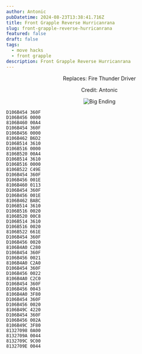 ```yaml
---
author: Antonic
pubDatetime: 2024-08-23T13:38:41.716Z
title: Front Grapple Reverse Hurricanrana
slug: front-grapple-reverse-hurricanrana
featured: false
draft: false
tags:
  - move hacks
  - front grapple
description: Front Grapple Reverse Hurricanrana
---
```

<center>
Replaces: Fire Thunder Driver <p>
Credit: Antonic

![Big Ending](/assets/images/gifs/front-grapple-reverse-hurracanrana.gif)
</center>

```text
D106B454 360F
D106B456 0000
8106B460 00A4
D106B454 360F
D106B456 0000
8106B462 B6D2
D106B514 3610
D106B516 0000
8106B520 00A4
D106B514 3610
D106B516 0000
8106B522 C49E
D106B454 360F
D106B456 001E
8106B460 0113
D106B454 360F
D106B456 001E
8106B462 BABC
D106B514 3610
D106B516 0020
8106B520 00C8
D106B514 3610
D106B516 0020
8106B522 661E
D106B454 360F
D106B456 0020
8106B4A0 C280
D106B454 360F
D106B456 0021
8106B4A0 C2A0
D106B454 360F
D106B456 0022
8106B4A0 C2C0
D106B454 360F
D106B456 0043
8106B4A0 3F80
D106B454 360F
D106B456 0020
8106B49C 4220
D106B454 360F
D106B456 002A
8106B49C 3F80
81327098 0A00
8132709A 0044
8132709C 9C00
8132709E 0044
```
